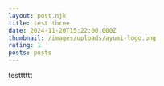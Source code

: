 ```yaml
---
layout: post.njk
title: test three
date: 2024-11-20T15:22:00.000Z
thumbnail: /images/uploads/ayumi-logo.png
rating: 1
posts: posts
---
```

testttttt
